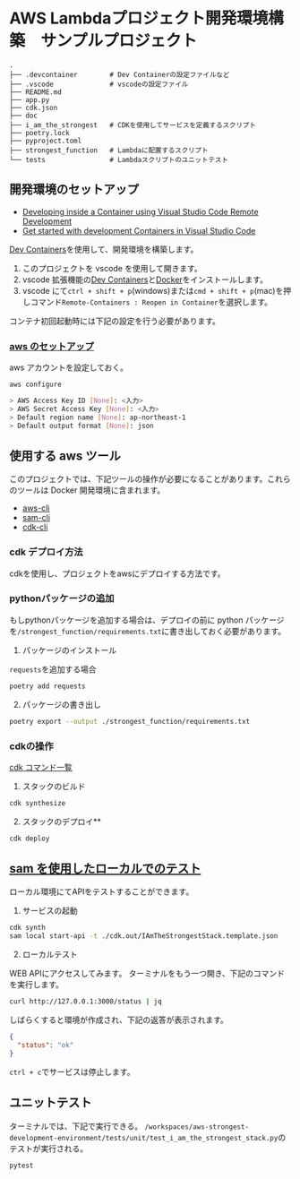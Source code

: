 # AWS Lambdaプロジェクト開発環境構築　サンプルプロジェクト

```text
.
├── .devcontainer        # Dev Containerの設定ファイルなど
├── .vscode              # vscodeの設定ファイル
├── README.md
├── app.py
├── cdk.json
├── doc
├── i_am_the_strongest   # CDKを使用してサービスを定義するスクリプト
├── poetry.lock
├── pyproject.toml
├── strongest_function   # Lambdaに配置するスクリプト
└── tests                # Lambdaスクリプトのユニットテスト
```

## 開発環境のセットアップ

- [Developing inside a Container using Visual Studio Code Remote Development](https://code.visualstudio.com/docs/remote/containers)
- [Get started with development Containers in Visual Studio Code](https://code.visualstudio.com/docs/remote/containers-tutorial#_install-the-extension)

[Dev Containers](https://marketplace.visualstudio.com/items?itemName=ms-vscode-remote.remote-containers)を使用して、開発環境を構築します。

1. このプロジェクトを vscode を使用して開きます。
2. vscode 拡張機能の[Dev Containers](https://marketplace.visualstudio.com/items?itemName=ms-vscode-remote.remote-containers)と[Docker](https://www.docker.com/)をインストールします。
3. vscode にて`ctrl + shift + p`(windows)または`cmd + shift + p`(mac)を押しコマンド`Remote-Containers : Reopen in Container`を選択します。

コンテナ初回起動時には下記の設定を行う必要があります。

### [aws のセットアップ](https://docs.aws.amazon.com/ja_jp/cli/latest/userguide/getting-started-quickstart.html)

aws アカウントを設定しておく。

```bash
aws configure

> AWS Access Key ID [None]: <入力>
> AWS Secret Access Key [None]: <入力>
> Default region name [None]: ap-northeast-1
> Default output format [None]: json
```

## 使用する aws ツール

このプロジェクトでは、下記ツールの操作が必要になることがあります。これらのツールは Docker 開発環境に含まれます。

- [aws-cli](https://docs.aws.amazon.com/ja_jp/cli/latest/userguide/cli-chap-welcome.html)
- [sam-cli](https://docs.aws.amazon.com/ja_jp/serverless-application-model/latest/developerguide/serverless-getting-started.html)
- [cdk-cli](https://docs.aws.amazon.com/ja_jp/cdk/v2/guide/cli.html)

### cdk デプロイ方法

cdkを使用し、プロジェクトをawsにデプロイする方法です。

### pythonパッケージの追加

もしpythonパッケージを追加する場合は、デプロイの前に python パッケージを`/strongest_function/requirements.txt`に書き出しておく必要があります。

1. パッケージのインストール

`requests`を追加する場合

```bash
poetry add requests
```

2. パッケージの書き出し

```bash
poetry export --output ./strongest_function/requirements.txt
```

### cdkの操作

[cdk コマンド一覧](https://docs.aws.amazon.com/ja_jp/cdk/v2/guide/cli.html)

1. スタックのビルド

```bash
cdk synthesize
```

2. スタックのデプロイ**

```bash
cdk deploy
```

## [sam を使用したローカルでのテスト](https://docs.aws.amazon.com/ja_jp/serverless-application-model/latest/developerguide/serverless-cdk-testing.html)

ローカル環境にてAPIをテストすることができます。

1. サービスの起動

```bash
cdk synth
sam local start-api -t ./cdk.out/IAmTheStrongestStack.template.json
```

2. ローカルテスト

WEB APIにアクセスしてみます。
ターミナルをもう一つ開き、下記のコマンドを実行します。

```bash
curl http://127.0.0.1:3000/status | jq
```

しばらくすると環境が作成され、下記の返答が表示されます。

```JSON
{
  "status": "ok"
}
```

`ctrl + c`でサービスは停止します。

## ユニットテスト

ターミナルでは、下記で実行できる。
`/workspaces/aws-strongest-development-environment/tests/unit/test_i_am_the_strongest_stack.py`のテストが実行される。

```
pytest
```